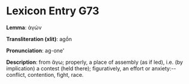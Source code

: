 # Lexicon Entry G73

**Lemma**: ἀγών

**Transliteration (xlit)**: agṓn

**Pronunciation**: ag-one'

**Description**:
from ἄγω; properly, a place of assembly (as if led), i.e. (by implication) a contest (held there); figuratively, an effort or anxiety:--conflict, contention, fight, race.
